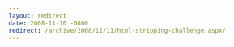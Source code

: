 ```yaml
---
layout: redirect
date: 2008-11-10 -0800
redirect: /archive/2008/11/11/html-stripping-challenge.aspx/
---
```

